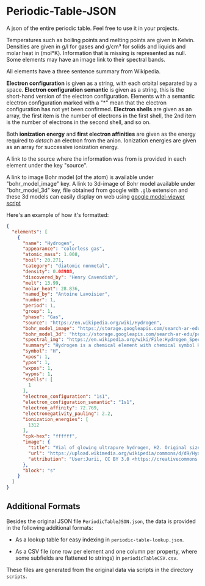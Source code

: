 # Periodic-Table-JSON
A json of the entire periodic table. Feel free to use it in your projects.

Temperatures such as boiling points and melting points are given in Kelvin.  Densities are given in g/l for gases and g/cm³ for solids and liquids and molar heat in (mol*K).
Information that is missing is represented as null. Some elements may have an image link to their spectral bands.

All elements have a three sentence summary from Wikipedia.

**Electron configuration** is given as a string, with each orbital separated by a space.  **Electron configuration semantic** is given as a string, this is the short-hand version of the electron configuration. Elements with a semantic electron configuration marked with a "*" mean that the electron configuration has not yet been confirmed. **Electron shells** are given as an array, the first item is the number of electrons in the first shell, the 2nd item is the number of electrons in the second shell, and so on.

Both **ionization energy** and **first electron affinities** are given as the energy required to *detach* an electron from the anion.  Ionization energies are given as an array for successive ionization energy.

A link to the source where the information was from is provided in each element under the key "source".

A link to image Bohr model (of the atom) is available under "bohr_model_image" key.
A link to 3d-image of Bohr model available under "bohr_model_3d" key, file obtained from google with ```.glb``` extension and these 3d models can easily display on web using [google model-viewer script](https://modelviewer.dev/)

Here's an example of how it's formatted:
```json
{
  "elements": [
    {
      "name": "Hydrogen",
      "appearance": "colorless gas",
      "atomic_mass": 1.008,
      "boil": 20.271,
      "category": "diatomic nonmetal",
      "density": 0.08988,
      "discovered_by": "Henry Cavendish",
      "melt": 13.99,
      "molar_heat": 28.836,
      "named_by": "Antoine Lavoisier",
      "number": 1,
      "period": 1,
      "group": 1,
      "phase": "Gas",
      "source": "https://en.wikipedia.org/wiki/Hydrogen",
      "bohr_model_image": "https://storage.googleapis.com/search-ar-edu/periodic-table/element_001_hydrogen/element_001_hydrogen_srp_th.png",
      "bohr_model_3d": "https://storage.googleapis.com/search-ar-edu/periodic-table/element_001_hydrogen/element_001_hydrogen.glb",
      "spectral_img": "https://en.wikipedia.org/wiki/File:Hydrogen_Spectra.jpg",
      "summary": "Hydrogen is a chemical element with chemical symbol H and atomic number 1. With an atomic weight of 1.00794 u, hydrogen is the lightest element on the periodic table. Its monatomic form (H) is the most abundant chemical substance in the Universe, constituting roughly 75% of all baryonic mass.",
      "symbol": "H",
      "xpos": 1,
      "ypos": 1,
      "wxpos": 1,
      "wypos": 1,
      "shells": [
        1
      ],
      "electron_configuration": "1s1",
      "electron_configuration_semantic": "1s1",
      "electron_affinity": 72.769,
      "electronegativity_pauling": 2.2,
      "ionization_energies": [
        1312
      ],
      "cpk-hex": "ffffff",
      "image": {
        "title": "Vial of glowing ultrapure hydrogen, H2. Original size in cm: 1 x 5",
        "url": "https://upload.wikimedia.org/wikipedia/commons/d/d9/Hydrogenglow.jpg",
        "attribution": "User:Jurii, CC BY 3.0 <https://creativecommons.org/licenses/by/3.0>, via Wikimedia Commons, source: https://images-of-elements.com/hydrogen.php"
      },
      "block": "s"
    }
  ]
}
```

## Additional Formats

Besides the original JSON file `PeriodicTableJSON.json`, the data is provided in the following additional formats:

- As a lookup table for easy indexing in `periodic-table-lookup.json`.

- As a CSV file (one row per element and one column per property, where some subfields are flattened to strings) in `periodicTableCSV.csv`.

These files are generated from the original data via scripts in the directory `scripts`.

